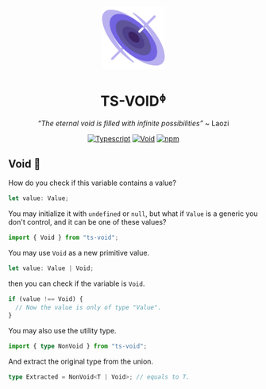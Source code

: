 <div align="center">
  
<img src="./void.png" width="25%" /><br>

<h1><b>TS-VOID</b><sup><small>&#632;</small></sup></h1>

<em>“The eternal void is filled with infinite possibilities”</em> ~ Laozi

[![Typescript](https://img.shields.io/badge/typescript-000?style=for-the-badge&logo=typescript&logoColor=white)](https://www.typescriptlang.org)
[![Void](https://img.shields.io/badge/void-000?style=for-the-badge&logo=ghost&logoColor=white)](/)
[![npm](https://img.shields.io/npm/v/ts-void?style=for-the-badge&color=000&labelColor=000)](http://npm.im/ts-void)

</div>

## Void 🔮

How do you check if this variable contains a value?

```ts
let value: Value;
```

You may initialize it with `undefined` or `null`, but what if `Value` is a generic you don't control, and it can be one of these values?

```ts
import { Void } from "ts-void";
```

You may use `Void` as a new primitive value.

```ts
let value: Value | Void;
```

then you can check if the variable is `Void`.

```ts
if (value !== Void) {
  // Now the value is only of type "Value".
}
```

You may also use the utility type.

```ts
import { type NonVoid } from "ts-void";
```

And extract the original type from the union.

```ts
type Extracted = NonVoid<T | Void>; // equals to T.
```

